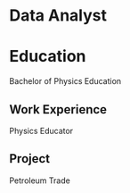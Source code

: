 # Data Analyst

# Education
Bachelor of Physics Education


## Work Experience
Physics Educator

## Project
Petroleum Trade
